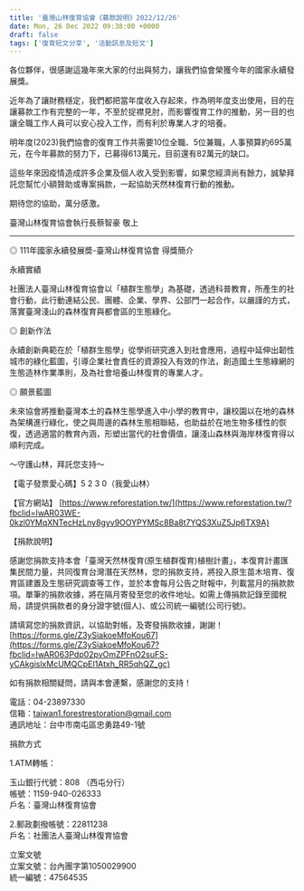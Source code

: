 ```yaml
---
title: '臺灣山林復育協會《募款說明》2022/12/26'
date: Mon, 26 Dec 2022 09:38:00 +0000
draft: false
tags: ['復育短文分享', '活動訊息及短文']
---
```


各位夥伴，很感謝這幾年來大家的付出與努力，讓我們協會榮獲今年的國家永續發展獎。

近年為了讓財務穩定，我們都把當年度收入存起來，作為明年度支出使用，目的在讓募款工作有完整的一年，不至於捉襟見肘，而影響復育工作的推動，另一目的也讓全職工作人員可以安心投入工作，而有利於專業人才的培養。

明年度(2023)我們協會的復育工作共需要10位全職、5位兼職，人事預算約695萬元，在今年募款的努力下，已募得613萬元，目前還有82萬元的缺口。

這些年來因疫情造成許多企業及個人收入受到影響，如果您經濟尚有餘力，誠摯拜託您幫忙小額贊助或專案捐款，一起協助天然林復育行動的推動。

期待您的協助，萬分感激。

臺灣山林復育協會執行長蔡智豪 敬上

* * *

◎ 111年國家永續發展奬-臺灣山林復育協會 得獎簡介

永續實績

社團法人臺灣山林復育協會以「植群生態學」為基礎，透過科普教育，所產生的社會行動，此行動連結公民、團體、企業、學界、公部門一起合作，以嚴謹的方式，落實臺灣淺山的森林復育與都會區的生態綠化。

◎ 創新作法

永續創新典範在於「植群生態學」從學術研究進入到社會應用，過程中延伸出韌性城市的綠化藍圖，引導企業社會責任的資源投入有效的作法，創造國土生態綠網的生態造林作業準則，及為社會培養山林復育的專業人才。

◎ 願景藍圖

未來協會將推動臺灣本土的森林生態學進入中小學的教育中，讓校園以在地的森林為架構進行綠化，使之與周邊的森林生態相聯結，也助益於在地生物多樣性的恢復，透過適當的教育內涵，形塑出當代的社會價值，讓淺山森林與海岸林復育得以順利完成。

～守護山林，拜託您支持～

【電子發票愛心碼】5 2 3 0（我愛山林）

【官方網站】 [https://www.reforestation.tw/](https://www.reforestation.tw/?fbclid=IwAR03WE-0kzl0YMqXNTecHzLny8gyv9OOYPYMSc8Ba8t7YQS3XuZ5Jp6TX9A)

【捐款說明】

感謝您捐款支持本會「臺灣天然林復育(原生植群復育)植樹計畫」，本復育計畫匯集民間力量，共同復育台灣潛在天然林，您的捐款支持，將投入原生苗木培育、復育區建置及生態研究調查等工作，並於本會每月公告之財報中，列載當月的捐款款項。單筆的捐款收據，將在隔月寄發至您的收件地址。如需上傳捐款記錄至國稅局，請提供捐款者的身分證字號(個人)、或公司統一編號(公司行號)。

請填寫您的捐款資訊，以協助對帳，及寄發捐款收據，謝謝！[https://forms.gle/Z3ySiakoeMfoKou67](https://forms.gle/Z3ySiakoeMfoKou67?fbclid=IwAR063Pdp02pvOmZPFnO2suFS-yCAkgislxMcUMQCpEI1Atxh_RR5qhQZ_gc)

如有捐款相關疑問，請與本會連繫，感謝您的支持！

電話：04-23897330  
信箱：taiwan1.forestrestoration@gmail.com  
通訊地址：台中市南屯區忠勇路49-1號

捐款方式

1.ATM轉帳：

玉山銀行代號：808 （西屯分行）  
帳號：1159-940-026333  
戶名：臺灣山林復育協會

2.郵政劃撥帳號：22811238  
戶名：社團法人臺灣山林復育協會

立案文號  
立案文號：台內團字第1050029900  
統一編號：47564535